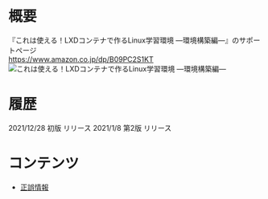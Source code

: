 # 概要
『これは使える！LXDコンテナで作るLinux学習環境 ―環境構築編―』のサポートページ  
https://www.amazon.co.jp/dp/B09PC2S1KT  
![これは使える！LXDコンテナで作るLinux学習環境 ―環境構築編―](https://images-na.ssl-images-amazon.com/images/P/B09PC2S1KT.09.MZZZZZZZ.jpg)

# 履歴
2021/12/28 初版 リリース
2021/1/8 第2版 リリース

# コンテンツ
- [正誤情報](/eratta.md)

